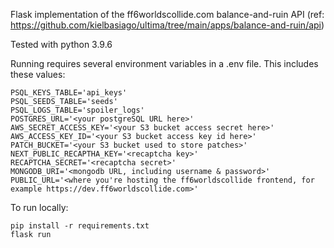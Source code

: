 Flask implementation of the ff6worldscollide.com balance-and-ruin API (ref: https://github.com/kielbasiago/ultima/tree/main/apps/balance-and-ruin/api)

Tested with python 3.9.6

Running requires several environment variables in a .env file. This includes these values:
```
PSQL_KEYS_TABLE='api_keys'
PSQL_SEEDS_TABLE='seeds'
PSQL_LOGS_TABLE='spoiler_logs'
POSTGRES_URL='<your postgreSQL URL here>'
AWS_SECRET_ACCESS_KEY='<your S3 bucket access secret here>'
AWS_ACCESS_KEY_ID='<your S3 bucket access key id here>'
PATCH_BUCKET='<your S3 bucket used to store patches>'
NEXT_PUBLIC_RECAPTHA_KEY='<recaptcha key>'
RECAPTCHA_SECRET='<recaptcha secret>'
MONGODB_URI='<mongodb URL, including username & password>'
PUBLIC_URL='<where you're hosting the ff6worldscollide frontend, for example https://dev.ff6worldscollide.com>'
```

To run locally:
```
pip install -r requirements.txt
flask run
```